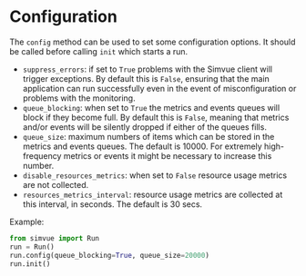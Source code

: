 # Configuration

The `config` method can be used to set some configuration options. It should be called before calling `init` which starts a run.

* `suppress_errors`: if set to `True` problems with the Simvue client will trigger exceptions. By default this is `False`, ensuring that the main application can run successfully even in the event of misconfiguration or problems with the monitoring.
* `queue_blocking`: when set to `True` the metrics and events queues will block if they become full. By default this is `False`, meaning that metrics and/or events will be silently dropped if either of the queues fills.
* `queue_size`: maximum numbers of items which can be stored in the metrics and events queues. The default is 10000. For extremely high-frequency metrics or events it might be necessary to increase this number.
* `disable_resources_metrics`: when set to `False` resource usage metrics are not collected.
* `resources_metrics_interval`: resource usage metrics are collected at this interval, in seconds. The default is 30 secs.

Example:
```  py
from simvue import Run
run = Run()
run.config(queue_blocking=True, queue_size=20000)
run.init()
```
